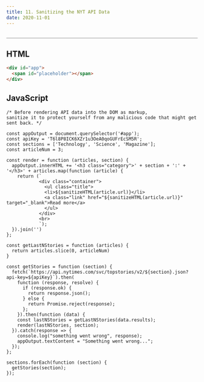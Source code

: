 ```yaml
---
title: 11. Sanitizing the NYT API Data
date: 2020-11-01
---
```


<div class="output-container">

  <style type="text/css">
    #app {
      margin-top: 10px;
    }

    .article-entry ul, .article-entry ol, .article-entry dl {
      margin-top: 0;
    }

    .category {
      margin-top: 10px;
    }

    .title {
      margin-top: 0;
      margin-bottom: 0;
    }

    .container {
      display: flex;
      flex-direction: column;
      max-height: 45px;
    }

    .details {
      margin-bottom: 0;
    }

    .link {
      text-decoration: none;
      color: white;
      max-width: 80px;
    }

    .link:hover {
      text-decoration: underline;
    }
  </style>

  <div id="app"></div>

  <script>
    const appOutput = document.querySelector('#app');
    const apiKey = 'T6l8P8ICK6XZr1u3OeA0qoGUFrEcSM5R';
    const sections = ['Technology', 'Science', 'Magazine'];
    const articleNum = 3;

    const sanitizeHTML = function (str) {
      return str.replace(/[^\w. ]/gi, function(c) {
        return '&#' + c.charCodeAt(0) + ';';
      });
    }

    const render = function (articles, section) {
      appOutput.innerHTML += '<h3 class="category">' + section + ':' + '</h3>' + articles.map(function (article) {
        return (`
                <div class="container">
                  <ul class="title">
                  <li>${sanitizeHTML(article.title)}</li>
                  <a class="link" href="${sanitizeHTML(article.url)}" target="_blank">Read more</a>
                  </ul>
                </div>
                <br>
                `);
      }).join('')
    };

    const getLastNStories = function (articles) {
      return articles.slice(0, articleNum)
    }

    const getStories = function (section) {
      fetch(`https://api.nytimes.com/svc/topstories/v2/${section}.json?api-key=${apiKey}`).then(
        function (response, resolve) {
          if (response.ok) {
            return response.json();
          } else {
            return Promise.reject(response);
          };
        }).then(function (data) {
        const lastNStories = getLastNStories(data.results);
        render(lastNStories, section);
      }).catch(response => {
        console.log("something went wrong", response);
        appOutput.textContent = "Something went wrong...";
      });
    };

    sections.forEach(function (section) {
      getStories(section);
    });
  </script>

</div>

<div class="html-container" style="border-top: .5px solid grey; margin-top: 30px;">

## HTML

```HTML
<div id="app">
  <span id="placeholder"></span>
</div>
```

</div>
<div class="js-container">

## JavaScript

```JS
/* Before rendering API data into the DOM as markup, 
sanitize it to protect yourself from any malicious code that might get sent back. */

const appOutput = document.querySelector('#app');
const apiKey = 'T6l8P8ICK6XZr1u3OeA0qoGUFrEcSM5R';
const sections = ['Technology', 'Science', 'Magazine'];
const articleNum = 3;

const render = function (articles, section) {
  appOutput.innerHTML += '<h3 class="category">' + section + ':' + '</h3>' + articles.map(function (article) {
    return (`
            <div class="container">
              <ul class="title">
              <li>${sanitizeHTML(article.url)}</li>
              <a class="link" href="${sanitizeHTML(article.url)}" target="_blank">Read more</a>
              </ul>
            </div>
            <br>
            `);
  }).join('')
};

const getLastNStories = function (articles) {
  return articles.slice(0, articleNum)
}

const getStories = function (section) {
  fetch(`https://api.nytimes.com/svc/topstories/v2/${section}.json?api-key=${apiKey}`).then(
    function (response, resolve) {
      if (response.ok) {
        return response.json();
      } else {
        return Promise.reject(response);
      };
    }).then(function (data) {
    const lastNStories = getLastNStories(data.results);
    render(lastNStories, section);
  }).catch(response => {
    console.log("something went wrong", response);
    appOutput.textContent = "Something went wrong...";
  });
};

sections.forEach(function (section) {
  getStories(section);
});
```

</div>
